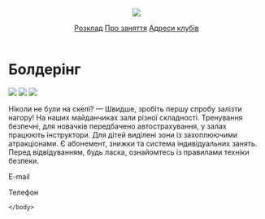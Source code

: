 <html>
    <body>
        <title>Болдерінг Скеля</title>
        <header>
        <head>
            <img src="/uploads/2020/12/header_0_1609082687.svg"/>
        </head>
             <p>
             <a href="">Розклад</a>
             <a href="">Про заняття</a>
             <a href="">Адреси клубів</a>
             </p>
        </header>
        <main>
                <h1>Болдерінг</h1>
                <img src="/uploads/2020/12/image1_0_1609082687.png"/>
                <img src="/uploads/2020/12/image2_0_1609082687.png"/>
                <img src="/uploads/2020/12/image3_0_1609082687.png"/>
             <p>Ніколи не були на скелі? — Швидше, зробіть першу спробу залізти нагору! На наших майданчиках зали різної складності. Тренування безпечні, для новачків передбачено автострахування, у залах працюють інструктори. Для дітей виділені зони із захоплюючими атракціонами. Є абонемент, знижки та система індивідуальних занять. Перед відвідуванням, будь ласка, ознайомтесь із правилами техніки безпеки.</p>
        </main>
        <footer>
             <p class="gf">E-mail</p>
             <p class="rf">Телефон</p>
        </footer>
        
    </body>
</html>
